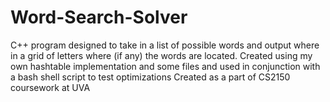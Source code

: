 # Word-Search-Solver
C++ program designed to take in a list of possible words and output where in a grid of letters where (if any) the words are located.
Created using my own hashtable implementation and some files and used in conjunction with a bash shell script to test optimizations
Created as a part of CS2150 coursework at UVA
